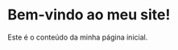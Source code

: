 <!DOCTYPE html>
<html lang="pt">
<head>
    <meta charset="UTF-8">
    <meta name="viewport" content="width=device-width, initial-scale=1.0">
    <title>Minha Página Inicial</title>
</head>
<body>
    <h1>Bem-vindo ao meu site!</h1>
    <p>Este é o conteúdo da minha página inicial.</p>
</body>
</html>

